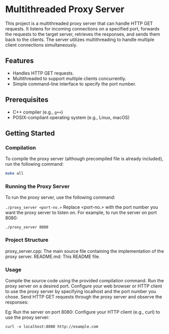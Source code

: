 # Multithreaded Proxy Server

This project is a multithreaded proxy server that can handle HTTP GET requests. It listens for incoming connections on a specified port, forwards the requests to the target server, retrieves the responses, and sends them back to the clients. The server utilizes multithreading to handle multiple client connections simultaneously.

## Features

- Handles HTTP GET requests.
- Multithreaded to support multiple clients concurrently.
- Simple command-line interface to specify the port number.

## Prerequisites

- C++ compiler (e.g., `g++`)
- POSIX-compliant operating system (e.g., Linux, macOS)

## Getting Started

### Compilation

To compile the proxy server (although precompiled file is already included), run the following command:

```sh
make all
```

### Running the Proxy Server
To run the proxy server, use the following command:

```./proxy_server <port-no.>```
Replace <port-no.> with the port number you want the proxy server to listen on. For example, to run the server on port 8080:

```./proxy_server 8080```

### Project Structure
proxy_server.cpp: The main source file containing the implementation of the proxy server.
README.md: This README file.

### Usage
Compile the source code using the provided compilation command.
Run the proxy server on a desired port.
Configure your web browser or HTTP client to use the proxy server by specifying localhost and the port number you chose.
Send HTTP GET requests through the proxy server and observe the responses:

Eg:
Run the server on port 8080:
Configure your HTTP client (e.g., curl) to use the proxy server:

```curl -x localhost:8080 http://example.com```
